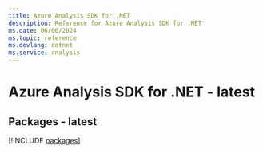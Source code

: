 ```yaml
---
title: Azure Analysis SDK for .NET
description: Reference for Azure Analysis SDK for .NET
ms.date: 06/06/2024
ms.topic: reference
ms.devlang: dotnet
ms.service: analysis
---
```

# Azure Analysis SDK for .NET - latest
## Packages - latest
[!INCLUDE [packages](analysis-index.md)]